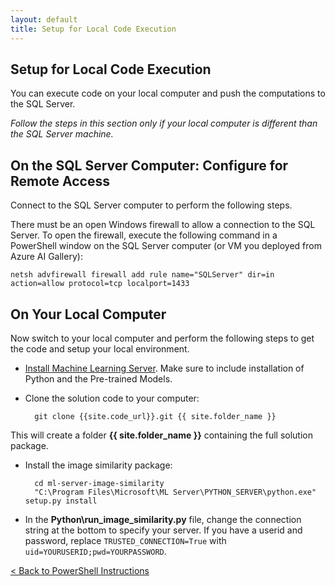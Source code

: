 ```yaml
---
layout: default
title: Setup for Local Code Execution
---
```

## Setup for Local Code Execution

You can execute code on your local computer and push the computations to the SQL Server.

_Follow the steps in this section only if your local computer is different than the SQL Server machine._

## On the SQL Server Computer: Configure for Remote Access

Connect to the SQL Server computer to perform the following steps.

There must be an open Windows firewall to allow a connection to the SQL Server. To open the firewall, execute the following command in a PowerShell window on the SQL Server computer (or VM you deployed from Azure AI Gallery):

    netsh advfirewall firewall add rule name="SQLServer" dir=in action=allow protocol=tcp localport=1433

## On Your Local Computer 
Now switch to your local computer and perform the following steps to get the code and setup your local environment.

* [Install Machine Learning Server](https://docs.microsoft.com/en-us/machine-learning-server/install/machine-learning-server-windows-install). Make sure to include installation of Python and the Pre-trained Models.

* Clone the solution code to your computer:

        git clone {{site.code_url}}.git {{ site.folder_name }}

This will create a folder **{{ site.folder_name }}** containing the full solution package.

* Install the image similarity package:

        cd ml-server-image-similarity
        "C:\Program Files\Microsoft\ML Server\PYTHON_SERVER\python.exe" setup.py install


* In the **Python\run_image_similarity.py** file, change the connection string at the bottom to specify your server.  If you have a userid and password, replace `TRUSTED_CONNECTION=True` with `uid=YOURUSERID;pwd=YOURPASSWORD`.

[&lt; Back to PowerShell Instructions](powershell_instructions.html)